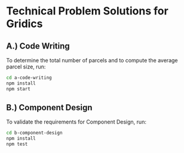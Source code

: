 # Technical Problem Solutions for Gridics

## A.) Code Writing

To determine the total number of parcels and to compute the average parcel size, run:
```sh
cd a-code-writing
npm install
npm start
```

## B.) Component Design 

To validate the requirements for Component Design, run:
```sh
cd b-component-design 
npm install
npm test 
```